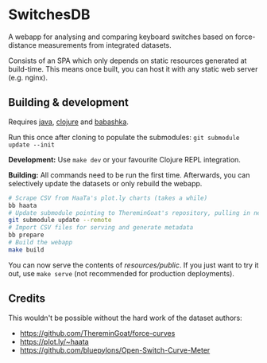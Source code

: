 # SwitchesDB

A webapp for analysing and comparing keyboard switches based on force-distance measurements from integrated datasets.

Consists of an SPA which only depends on static resources generated at build-time. This means once built, you can host it with any static web server (e.g. nginx).

## Building & development

Requires [java](https://adoptium.net/), [clojure](https://clojure.org/guides/install_clojure) and [babashka](https://github.com/babashka/babashka#installation).

Run this once after cloning to populate the submodules: `git submodule update --init`

**Development:** Use `make dev` or your favourite Clojure REPL integration.


**Building:** All commands need to be run the first time. Afterwards, you can selectively update the datasets or only rebuild the webapp.

```bash
# Scrape CSV from HaaTa's plot.ly charts (takes a while)
bb haata
# Update submodule pointing to ThereminGoat's repository, pulling in newly added switches
git submodule update --remote
# Import CSV files for serving and generate metadata
bb prepare
# Build the webapp
make build
```

You can now serve the contents of *resources/public*. If you just want to try it out, use `make serve` (not recommended for production deployments).

## Credits

This wouldn't be possible without the hard work of the dataset authors:
- https://github.com/ThereminGoat/force-curves
- https://plot.ly/~haata
- https://github.com/bluepylons/Open-Switch-Curve-Meter
